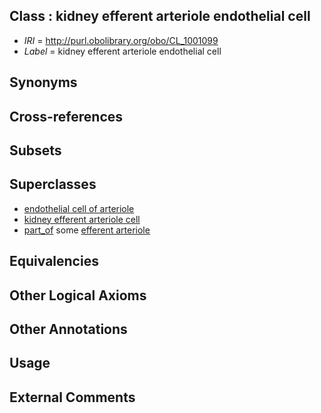 
## Class : kidney efferent arteriole endothelial cell

 * *IRI* = http://purl.obolibrary.org/obo/CL_1001099
 * *Label* = kidney efferent arteriole endothelial cell

## Synonyms


## Cross-references


## Subsets


## Superclasses

 * [endothelial cell of arteriole](../../CL/12/CL_1000412.md)
 * [kidney efferent arteriole cell](../../CL/09/CL_1001009.md)
 * [part_of](../../BFO/50/BFO_0000050.md) some [efferent arteriole](../../UBERON/40/UBERON_0004640.md)

## Equivalencies


## Other Logical Axioms


## Other Annotations


## Usage


## External Comments

